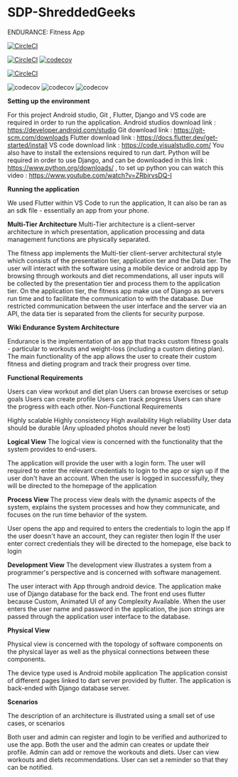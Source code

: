 # SDP-ShreddedGeeks
ENDURANCE: Fitness App

[![CircleCI](https://dl.circleci.com/status-badge/img/gh/SalmaanSuli/Endurance/tree/Master.svg?style=svg)](https://dl.circleci.com/status-badge/redirect/gh/SalmaanSuli/Endurance/tree/Master)


[![CircleCI](https://dl.circleci.com/status-badge/img/gh/SalmaanSuli/Endurance/tree/Smukello-patch-1.svg?style=shield)](https://dl.circleci.com/status-badge/redirect/gh/SalmaanSuli/Endurance/tree/Smukello-patch-1)   [![codecov](https://codecov.io/gh/SalmaanSuli/Endurance/branch/Master/graph/badge.svg?token=PXDM8HIGKO)](https://codecov.io/gh/SalmaanSuli/Endurance)

[![CircleCI](https://dl.circleci.com/insights-snapshot/gh/SalmaanSuli/Endurance/Master/workflow/badge.svg?window=24h)](https://app.circleci.com/insights/github/SalmaanSuli/Endurance/workflows/workflow/overview?branch=Master&reporting-window=last-24-hours&insights-snapshot=true)



![codecov](https://codecov.io/gh/SalmaanSuli/Endurance/branch/Master/graphs/sunburst.svg?token=PXDM8HIGKO)
![codecov](https://codecov.io/gh/SalmaanSuli/Endurance/branch/Master/graphs/tree.svg?token=PXDM8HIGKO)
![codecov](https://codecov.io/gh/SalmaanSuli/Endurance/branch/Master/graphs/icicle.svg?token=PXDM8HIGKO)

**Setting up the environment**

For this project Android studio, Git , Flutter, Django and VS code are required in order to run the application.
Android studios download link : https://developer.android.com/studio
Git download link : https://git-scm.com/downloads
Flutter download link : https://docs.flutter.dev/get-started/install
VS code download link : https://code.visualstudio.com/
You also have to install the extensions required to run dart.
Python will be required in order to use Django, and can be downloaded in this link : https://www.python.org/downloads/ , to set up python you can watch this video : https://www.youtube.com/watch?v=ZRbirvsDQ-I

**Running the application**

We used Flutter within VS Code to run the application, It can also be ran as an sdk file - essentially an app from your phone.

**Multi-Tier Architecture**
Multi-Tier architecture is a client–server architecture in which presentation, application processing and data management functions are physically separated.

The fitness app implements the Multi-tier client-server architectural style which consists of the presentation tier, application tier and the Data tier.
The user will interact with the software using a mobile device or android app by browsing through workouts and diet recommendations, all user inputs will be collected by the presentation tier and process them to the application tier.
On the application tier, the fitness app make use of Django as servers run time and to facilitate the communication to with the database.
Due restricted communication between the user interface and the server via an API, the data tier is separated from the clients for security purpose.

**Wiki**
**Endurance System Architecture**


Endurance is the implementation of an app that tracks custom fitness goals - particular to workouts and weight-loss (including a custom dieting plan). The main functionality of the app allows the user to create their custom fitness and dieting program and track their progress over time.

**Functional Requirements**

Users can view workout and diet plan
Users can browse exercises or setup goals
Users can create profile
Users can track progress
Users can share the progress with each other.
Non-Functional Requirements

Highly scalable
Highly consistency
High availability
High reliability
User data should be durable (Any uploaded photos should never be lost)


**Logical View**
The logical view is concerned with the functionality that the system provides to end-users.

The application will provide the user with a login form.
The user will required to enter the relevant credentials to login to the app or sign up if the user don't have an account.
When the user is logged in successfully, they will be directed to the homepage of the application

**Process View**
The process view deals with the dynamic aspects of the system, explains the system processes and how they communicate, and focuses on the run time behavior of the system.

User opens the app and required to enters the credentials to login the app
If the user doesn't have an account, they can register then login
If the user enter correct credentials they will be directed to the homepage, else back to login 

**Development View**
The development view illustrates a system from a programmer's perspective and is concerned with software management.

The user interact with App through android device.
The application make use of Django database for the back end.
The front end uses flutter because Custom, Animated UI of any Complexity Available.
When the user enters the user name and password in the application, the json strings are passed through the application user interface to the database.

**Physical View**

Physical view is concerned with the topology of software components on the physical layer as well as the physical connections between these components.

The device type used is Android mobile application
The application consist of different pages linked to dart server provided by flutter.
The application is back-ended with Django database server.

**Scenarios**

The description of an architecture is illustrated using a small set of use cases, or scenarios

Both user and admin can register and login to be verified and authorized to use the app.
Both  the user and the admin can creates or update their profile.
Admin can add or remove the workouts and diets.
User can view workouts and diets recommendations.
User can set a reminder so that they can be notified.
